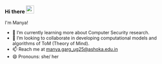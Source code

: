 ### Hi there <img src="https://media.giphy.com/media/hvRJCLFzcasrR4ia7z/giphy.gif" width="25px"> 

<!--
**manyagarggg/manyagarggg** is a ✨ _special_ ✨ repository because its `README.md` (this file) appears on your GitHub profile.

Here are some ideas to get you started:

- 🤔 I’m looking for help with ...
- 💬 Ask me about ... 
- ⚡ Fun fact: ... 
- 🔭 I’m currently working on ... 
--> 
I'm Manya! 
- 🌱 I’m currently learning more about Computer Security research. 
- 👯 I’m looking to collaborate in developing computational models and algorithms of ToM (Theory of Mind). 
- 📫 Reach me at manya.garg_ug25@ashoka.edu.in 
- 😄 Pronouns: she/ her 

<!-- [![Manya's GitHub stats](https://github-readme-stats.vercel.app/api?username=manyagarggg)](https://github.com/manyagarggg/github-readme-stats)-->
